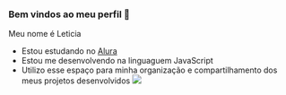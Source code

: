 ### Bem vindos ao meu perfil 🌺

Meu nome é Leticia

- Estou estudando no [Alura](https://www.alura.com.br)
- Estou me desenvolvendo na linguaguem JavaScript
- Utilizo esse espaço para minha organização e compartilhamento dos meus projetos desenvolvidos
![](https://media1.tenor.com/m/gZU3n_9Nv2EAAAAC/cat-cat-stare.gif)



